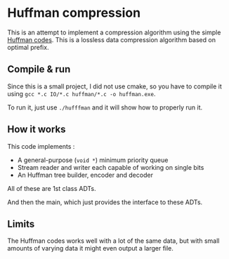 # Huffman compression

This is an attempt to implement a compression algorithm using the simple [Huffman codes](https://en.wikipedia.org/wiki/Huffman_coding).
This is a lossless data compression algorithm based on optimal prefix.

## Compile & run

Since this is a small project, I did not use cmake, so you have to compile it using `gcc *.c IO/*.c huffman/*.c -o huffman.exe`.

To run it, just use `./hufffman` and it will show how to properly run it.

## How it works

This code implements :

- A general-purpose (`void *`) minimum priority queue
- Stream reader and writer each capable of working on single bits
- An Huffman tree builder, encoder and decoder

All of these are 1st class ADTs.

And then the main, which just provides the interface to these ADTs.

## Limits

The Huffman codes works well with a lot of the same data, but with small amounts of varying data it might even output a larger file.
